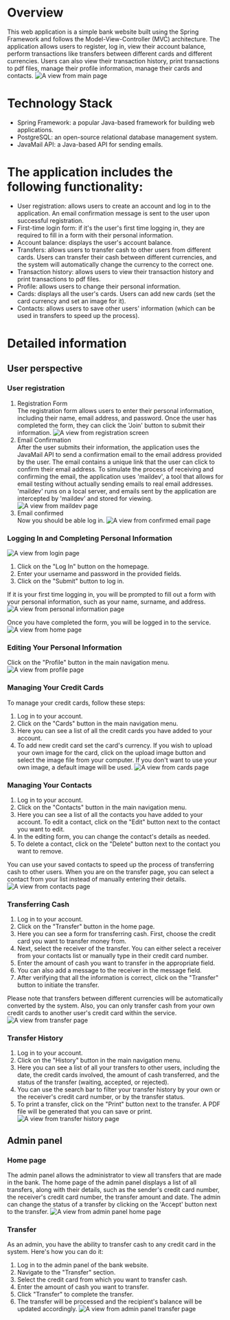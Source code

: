 # Overview
This web application is a simple bank website built using the Spring Framework and follows the Model-View-Controller (MVC) architecture. 
The application allows users to register, log in, view their account balance, perform transactions like transfers between different cards and different currencies. 
Users can also view their transaction history, print transactions to pdf files, manage their profile information, manage their cards and contacts.
 ![A view from main page](docs/MainScreen.png)

# Technology Stack
 - Spring Framework: a popular Java-based framework for building web applications.
 - PostgreSQL: an open-source relational database management system.
 - JavaMail API: a Java-based API for sending emails.

# The application includes the following functionality:
 - User registration: allows users to create an account and log in to the application. An email confirmation message is sent to the user upon successful registration.
 - First-time login form: if it's the user's first time logging in, they are required to fill in a form with their personal information.
 - Account balance: displays the user's account balance.
 - Transfers: allows users to transfer cash to other users from different cards. Users can transfer their cash between different currencies, and the system will automatically change the currency to the correct one.
 - Transaction history: allows users to view their transaction history and print transactions to pdf files.
 - Profile: allows users to change their personal information.
 - Cards: displays all the user's cards. Users can add new cards (set the card currency and set an image for it).
 - Contacts: allows users to save other users' information (which can be used in transfers to speed up the process).

# Detailed information
## User perspective
### User registration
1. Registration Form <br/>
   The registration form allows users to enter their personal information, including their name, email address, and password. Once the user has completed the form, they can click the 'Join' button to submit their information.
   ![A view from registration screen](docs/RegisterScreen.png)
2. Email Confirmation <br/>
   After the user submits their information, the application uses the JavaMail API to send a confirmation email to the email address provided by the user. The email contains a unique link that the user can click to confirm their email address.
   To simulate the process of receiving and confirming the email, the application uses 'maildev', a tool that allows for email testing without actually sending emails to real email addresses. 'maildev' runs on a local server, and emails sent by the application are intercepted by 'maildev' and stored for viewing.
![A view from maildev page](docs/MailDevLink.png)
3. Email confirmed <br/>
   Now you should be able log in.
   ![A view from confirmed email page](docs/ConfirmedEmailScreen.png)

### Logging In and Completing Personal Information
![A view from login page](docs/LoginScreen.png)
1. Click on the "Log In" button on the homepage.
2. Enter your username and password in the provided fields.
3. Click on the "Submit" button to log in.

If it is your first time logging in, you will be prompted to fill out a form with your personal information, such as your name, surname, and address.
![A view from personal information page](docs/DetailsScreen.png)

Once you have completed the form, you will be logged in to the service.
![A view from home page](docs/HomeScreen.png)

### Editing Your Personal Information
Click on the "Profile" button in the main navigation menu.
![A view from profile page](docs/ProfileScreen.png)

### Managing Your Credit Cards
To manage your credit cards, follow these steps:
1. Log in to your account.
2. Click on the "Cards" button in the main navigation menu.
3. Here you can see a list of all the credit cards you have added to your account.
4. To add new credit card set the card's currency. If you wish to upload your own image for the card, click on the upload image button and select the image file from your computer. If you don't want to use your own image, a default image will be used.
![A view from cards page](docs/CardsScreen.png)

### Managing Your Contacts
1. Log in to your account.
2. Click on the "Contacts" button in the main navigation menu.
3. Here you can see a list of all the contacts you have added to your account. To edit a contact, click on the "Edit" button next to the contact you want to edit.
4. In the editing form, you can change the contact's details as needed.
5. To delete a contact, click on the "Delete" button next to the contact you want to remove.

You can use your saved contacts to speed up the process of transferring cash to other users. When you are on the transfer page, you can select a contact from your list instead of manually entering their details.
![A view from contacts page](docs/ContactsScreen.png)


### Transferring Cash
1. Log in to your account.
2. Click on the "Transfer" button in the home page.
3. Here you can see a form for transferring cash. First, choose the credit card you want to transfer money from.
4. Next, select the receiver of the transfer. You can either select a receiver from your contacts list or manually type in their credit card number.
5. Enter the amount of cash you want to transfer in the appropriate field.
6. You can also add a message to the receiver in the message field.
7. After verifying that all the information is correct, click on the "Transfer" button to initiate the transfer.

Please note that transfers between different currencies will be automatically converted by the system. Also, you can only transfer cash from your own credit cards to another user's credit card within the service.
![A view from transfer page](docs/TransferScreen.png)

### Transfer History
1. Log in to your account.
2. Click on the "History" button in the main navigation menu.
3. Here you can see a list of all your transfers to other users, including the date, the credit cards involved, the amount of cash transferred, and the status of the transfer (waiting, accepted, or rejected).
4. You can use the search bar to filter your transfer history by your own or the receiver's credit card number, or by the transfer status.
5. To print a transfer, click on the "Print" button next to the transfer. A PDF file will be generated that you can save or print.
![A view from transfer history page](docs/HistoryScreen.png)

## Admin panel
### Home page
The admin panel allows the administrator to view all transfers that are made in the bank. The home page of the admin panel displays a list of all transfers, along with their details, such as the sender's credit card number, the receiver's credit card number, the transfer amount and date.
The admin can change the status of a transfer by clicking on the 'Accept' button next to the transfer.
![A view from admin panel home page](docs/AdminHomeScreen.png)

### Transfer
As an admin, you have the ability to transfer cash to any credit card in the system. Here's how you can do it:
1. Log in to the admin panel of the bank website. 
2. Navigate to the "Transfer" section. 
3. Select the credit card from which you want to transfer cash. 
4. Enter the amount of cash you want to transfer. 
5. Click "Transfer" to complete the transfer. 
6. The transfer will be processed and the recipient's balance will be updated accordingly.
![A view from admin panel transfer page](docs/AdminTransferScreen.png)
